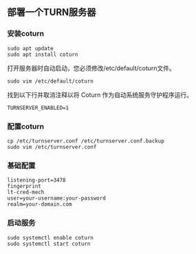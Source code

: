 ## 部署一个TURN服务器

### 安装coturn
```
sudo apt update
sudo apt install coturn
```

打开服务器时自动启动，您必须修改/etc/default/coturn文件。

```
sudo vim /etc/default/coturn
```

找到以下行并取消注释以将 Coturn 作为自动系统服务守护程序运行。

```
TURNSERVER_ENABLED=1
```


### 配置coturn
```
cp /etc/turnserver.conf /etc/turnserver.conf.backup
sudo vim /etc/turnserver.conf
```

### 基础配置
```
listening-port=3478
fingerprint
lt-cred-mech
user=your-username:your-password
realm=your-domain.com
```

### 启动服务

```
sudo systemctl enable coturn
sudo systemctl start coturn
```